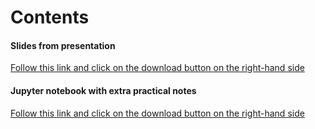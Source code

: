 # Contents

#### Slides from presentation

[Follow this link and click on the download button on the right-hand side](https://github.com/NHS-South-Central-and-West/intro-to-object-oriented-programming/blob/main/_site/introduction_to_oop.html)

#### Jupyter notebook with extra practical notes

[Follow this link and click on the download button on the right-hand side](https://github.com/NHS-South-Central-and-West/intro-to-object-oriented-programming/blob/main/oop.ipynb)

